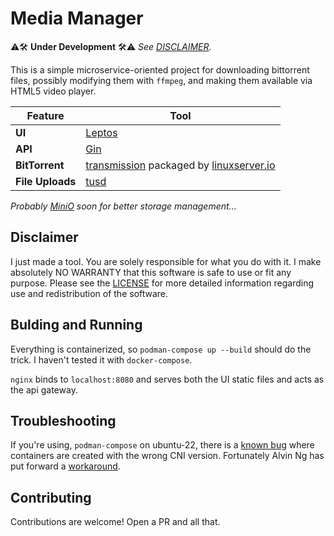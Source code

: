 
# Media Manager

⚠🛠 **Under Development** 🛠⚠ _See [DISCLAIMER](#disclaimer)._

This is a simple microservice-oriented project for downloading
bittorrent files, possibly modifying them with `ffmpeg`, and 
making them available via HTML5 video player.

| Feature | Tool |
|---------|------|
| **UI**         | [Leptos](https://leptos.dev/) |
| **API**        | [Gin](https://gin-gonic.com/) |
| **BitTorrent** | [transmission](https://transmissionbt.com/) packaged by [linuxserver.io](https://www.linuxserver.io/) |
| **File Uploads** | [tusd](https://github.com/tus/tusd) |

_Probably [MiniO](https://min.io/) soon for better storage management..._

## Disclaimer

I just made a tool. You are solely responsible for what you do with it.
I make absolutely NO WARRANTY that this software is safe to use or fit
any purpose. Please see the [LICENSE](./LICENSE.md) for more detailed
information regarding use and redistribution of the software.

## Bulding and Running

Everything is containerized, so `podman-compose up --build` should
do the trick. I haven't tested it with `docker-compose`.

`nginx` binds to `localhost:8080` and serves both the UI static files
and acts as the api gateway.

## Troubleshooting

If you're using, `podman-compose` on ubuntu-22, there is a
[known bug](https://bugs.launchpad.net/ubuntu/+source/libpod/+bug/2024394)
where containers are created with the wrong CNI version. Fortunately
Alvin Ng has put forward a [workaround](https://bugs.launchpad.net/ubuntu/+source/libpod/+bug/2024394/comments/16).

## Contributing

Contributions are welcome! Open a PR and all that.
